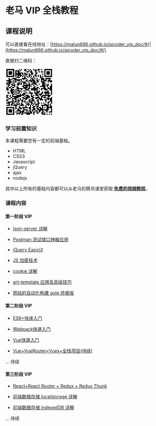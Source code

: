 # 老马 VIP 全栈教程

## 课程说明

可以直接看在线地址：[https://malun666.github.io/aicoder_vip_doc/#/](https://malun666.github.io/aicoder_vip_doc/#/)

直接扫二维码：

<img src="images/url.png" width="150">

### 学习前置知识

本课程需要您有一定的前端基础。

- HTML
- CSS3
- Javascript
- jQuery
- ajax
- nodejs

其中以上所有的基础内容都可以从老马的腾讯课堂获取:**[免费的视频教程](https://qtxh.ke.qq.com/)**。

### 课程内容

#### 第一阶段 VIP

- [json-server 详解](/pages/jsonserver.md)

- [Postman 测试接口神器应用](/pages/postman.md)

- [jQuery EasyUI](/pages/jqeasyui.md)

- [JS 加密技术](/pages/encrypt.md)

- [cookie 详解](/pages/cookies.md)

- [art-template 应用及高级技巧](/pages/art_template.md)

- [网站的自动化构建 gulp 终极版](/pages/gulp.md)

#### 第二阶段 VIP

- [ES6+快速入门](/pages/vip_2ES6.md)

- [Webpack快速入门](/pages/vip_2webpack.md)

- [Vue快速入门](/pages/vip_2vue.md)

- [Vue+VueRouter+Vuex+全栈项目(待续)]()

... 待续

#### 第三阶段 VIP

- [React+React Router + Redux + Redux Thunk](/pages/vip_2indexedDB.md)

- [前端数据存储 localstorage 详解](/pages/vip_2indexedDB.md)

- [前端数据存储 indexedDB 详解](/pages/vip_2indexedDB.md)

... 待续
